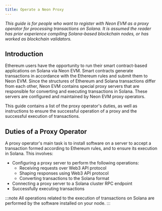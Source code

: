 ```yaml
---
title: Operate a Neon Proxy
---
```


*This guide is for people who want to register with Neon EVM as a proxy operator for processing transactions on Solana. It is assumed the reader has prior experience compiling Solana-based blockchain nodes, or has worked as blockchain validators.*

## Introduction
Ethereum users have the opportunity to run their smart contract-based applications on Solana via Neon EVM. Smart contracts generate transactions in accordance with the Ethereum rules and submit them to Neon EVM. Since the structures of Ethereum and Solana transactions differ from each other, Neon EVM contains special proxy servers that are responsible for converting and executing transactions in Solana. These servers are configured and maintained by Neon EVM proxy operators.

This guide contains a list of the proxy operator's duties, as well as instructions to ensure the successful operation of a proxy and the successful execution of transactions.

## Duties of a Proxy Operator
A proxy operator's main task is to install software on a server to accept a transaction formed according to Ethereum rules, and to ensure its execution in Solana. This involves:
 * Configuring a proxy server to perform the following operations:
    * Receiving requests over Web3 API protocol
    * Shaping responses using Web3 API protocol
    * Converting transactions to the Solana format
 * Connecting a proxy server to a Solana cluster RPC endpoint
 * Successfully executing transactions

:::note
All operations related to the execution of transactions on Solana are performed by the software installed on your node.
:::